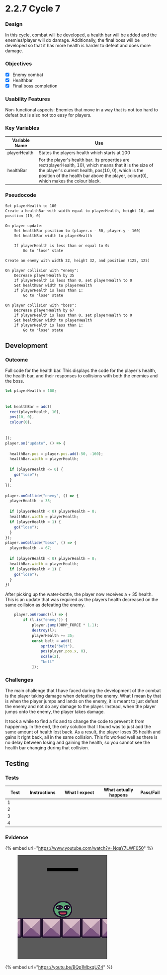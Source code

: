 # 2.2.7 Cycle 7

### Design

In this cycle, combat will be developed, a health bar will be added and the enemies/player will do damage. Additionally, the final boss will be developed so that it has more health is harder to defeat and does more damage.

### Objectives

* [x] Enemy combat
* [x] Healthbar
* [x] Final boss completion

### Usability Features

Non-functional aspects: Enemies that move in a way that is not too hard to defeat but is also not too easy for players.

### Key Variables

| Variable Name | Use                                                                                                                                                                                                                                                    |
| ------------- | ------------------------------------------------------------------------------------------------------------------------------------------------------------------------------------------------------------------------------------------------------ |
| playerHealth  | States the players health which starts at 100                                                                                                                                                                                                          |
| healthBar     | For the player's health bar. Its properties are rect(playerHealth, 10), which means that it is the size of the player's current health, pos(10, 0), which is the position of the health bar above the player, colour(0), which makes the colour black. |

### Pseudocode

```
Set playerHealth to 100
Create a healthBar with width equal to playerHealth, height 10, and position (10, 0)

On player update:
    Set healthBar position to (player.x - 50, player.y - 160)
    Set healthBar width to playerHealth

    If playerHealth is less than or equal to 0:
        Go to "lose" state

Create an enemy with width 32, height 32, and position (125, 125)

On player collision with "enemy":
    Decrease playerHealth by 35
    If playerHealth is less than 0, set playerHealth to 0
    Set healthBar width to playerHealth 
    If playerHealth is less than 1:
        Go to "lose" state

On player collision with "boss":
    Decrease playerHealth by 67
    If playerHealth is less than 0, set playerHealth to 0
    Set healthBar width to playerHealth 
    If playerHealth is less than 1:
        Go to "lose" state
```

## Development

### Outcome

Full code for the health bar. This displays the code for the player's health, the health bar, and their responses to collisions with both the enemies and the boss.

```javascript
let playerHealth = 100;


let healthBar = add([
  rect(playerHealth, 10),
  pos(10, 0),
  colour(0),


]);
player.on("update", () => {

  healthBar.pos = player.pos.add(-50, -160);
  healthBar.width = playerHealth;

  if (playerHealth <= 0) {
    go("lose");
  }
});

player.onCollide("enemy", () => {
  playerHealth -= 35;

  if (playerHealth < 0) playerHealth = 0;
  healthBar.width = playerHealth; 
  if (playerHealth < 1) {
    go("lose");
  }
});
player.onCollide("boss", () => {
  playerHealth -= 67;

  if (playerHealth < 0) playerHealth = 0;
  healthBar.width = playerHealth; 
  if (playerHealth < 1) {
    go("lose");
  }
})
```

After picking up the water-bottle, the player now receives a + 35 health. This is an update that was required as the players health decreased on the same collision as defeating the enemy.

```javascript
    player.onGround((l) => {
        if (l.is("enemy")) {
            player.jump(JUMP_FORCE * 1.1);
            destroy(l);
            playerHealth += 35;
            const belt = add([
                sprite("belt"),
                pos(player.pos.x, 0),
                scale(2),
                "belt"
            ]);
```

### Challenges

The main challenge that I have faced during the development of the combat is the player taking damage when defeating the enemy. What I mean by that is when the player jumps and lands on the enemy, it is meant to just defeat the enemy and not do any damage to the player. Instead, when the player jumps onto the enemy, the player takes damage.

It took a while to find a fix and to change the code to prevent it from happening. In the end, the only solution that I found was to just add the same amount of health lost back. As a result, the player loses 35 health and gains it right back, all in the same collision. This fix worked well as there is no delay between losing and gaining the health, so you cannot see the health bar changing during that collision.

## Testing

### Tests

<table><thead><tr><th width="87">Test</th><th width="127">Instructions</th><th width="223">What I expect</th><th width="208">What actually happens</th><th>Pass/Fail</th></tr></thead><tbody><tr><td>1</td><td></td><td></td><td></td><td></td></tr><tr><td>2</td><td></td><td></td><td></td><td></td></tr><tr><td>3</td><td></td><td></td><td></td><td></td></tr><tr><td>4</td><td></td><td></td><td></td><td></td></tr></tbody></table>

### Evidence

{% embed url="https://www.youtube.com/watch?v=NqaY7LWF050" %}

<figure><img src="../.gitbook/assets/image (17).png" alt=""><figcaption></figcaption></figure>

{% embed url="https://youtu.be/BQp1MbxqUZ4" %}
